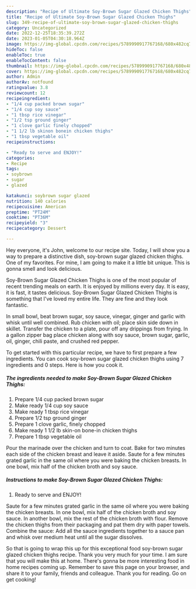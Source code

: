 ```yaml
---
description: "Recipe of Ultimate Soy-Brown Sugar Glazed Chicken Thighs"
title: "Recipe of Ultimate Soy-Brown Sugar Glazed Chicken Thighs"
slug: 349-recipe-of-ultimate-soy-brown-sugar-glazed-chicken-thighs
category: Uncategorized
date: 2022-12-25T18:35:39.272Z
date: 2023-01-05T04:30:18.964Z
image: https://img-global.cpcdn.com/recipes/5789990917767168/680x482cq70/soy-brown-sugar-glazed-chicken-thighs-recipe-main-photo.jpg
hideToc: false
enableToc: true
enableTocContent: false
thumbnail: https://img-global.cpcdn.com/recipes/5789990917767168/680x482cq70/soy-brown-sugar-glazed-chicken-thighs-recipe-main-photo.jpg
cover: https://img-global.cpcdn.com/recipes/5789990917767168/680x482cq70/soy-brown-sugar-glazed-chicken-thighs-recipe-main-photo.jpg
author: Admin
authorAv: notfound
ratingvalue: 3.8
reviewcount: 12
recipeingredient:
- "1/4 cup packed brown sugar"
- "1/4 cup soy sauce"
- "1 tbsp rice vinegar"
- "1/2 tsp ground ginger"
- "1 clove garlic finely chopped"
- "1 1/2 lb skinon bonein chicken thighs"
- "1 tbsp vegetable oil"
recipeinstructions:

- "Ready to serve and ENJOY!"
categories:
- Recipe
tags:
- soybrown
- sugar
- glazed

katakunci: soybrown sugar glazed 
nutrition: 140 calories
recipecuisine: American
preptime: "PT24M"
cooktime: "PT36M"
recipeyield: "3"
recipecategory: Dessert

---
```



Hey everyone, it's John, welcome to our recipe site. Today, I will show you a way to prepare a distinctive dish, soy-brown sugar glazed chicken thighs. One of my favorites. For mine, I am going to make it a little bit unique. This is gonna smell and look delicious.

Soy-Brown Sugar Glazed Chicken Thighs is one of the most popular of recent trending meals on earth. It is enjoyed by millions every day. It is easy, it is fast, it tastes delicious. Soy-Brown Sugar Glazed Chicken Thighs is something that I've loved my entire life. They are fine and they look fantastic.

In small bowl, beat brown sugar, soy sauce, vinegar, ginger and garlic with whisk until well combined. Rub chicken with oil; place skin side down in skillet. Transfer the chicken to a plate, pour off any drippings from frying. In a gallon zipper bag place chicken along with soy sauce, brown sugar, garlic, oil, ginger, chili paste, and crushed red pepper.


To get started with this particular recipe, we have to first prepare a few ingredients. You can cook soy-brown sugar glazed chicken thighs using 7 ingredients and 0 steps. Here is how you cook it.

<!--inarticleads1-->

##### The ingredients needed to make Soy-Brown Sugar Glazed Chicken Thighs:

1. Prepare 1/4 cup packed brown sugar
1. Make ready 1/4 cup soy sauce
1. Make ready 1 tbsp rice vinegar
1. Prepare 1/2 tsp ground ginger
1. Prepare 1 clove garlic, finely chopped
1. Make ready 1 1/2 lb skin-on bone-in chicken thighs
1. Prepare 1 tbsp vegetable oil


Pour the marinade over the chicken and turn to coat. Bake for two minutes each side of the chicken breast and leave it aside. Saute for a few minutes grated garlic in the same oil where you were baking the chicken breasts. In one bowl, mix half of the chicken broth and soy sauce. 

<!--inarticleads2-->

##### Instructions to make Soy-Brown Sugar Glazed Chicken Thighs:


1. Ready to serve and ENJOY!

Saute for a few minutes grated garlic in the same oil where you were baking the chicken breasts. In one bowl, mix half of the chicken broth and soy sauce. In another bowl, mix the rest of the chicken broth with flour. Remove the chicken thighs from their packaging and pat them dry with paper towels. Combine the sauce: Add all the sauce ingredients together to a sauce pan and whisk over medium heat until all the sugar dissolves. 

So that is going to wrap this up for this exceptional food soy-brown sugar glazed chicken thighs recipe. Thank you very much for your time. I am sure that you will make this at home. There's gonna be more interesting food in home recipes coming up. Remember to save this page on your browser, and share it to your family, friends and colleague. Thank you for reading. Go on get cooking!
